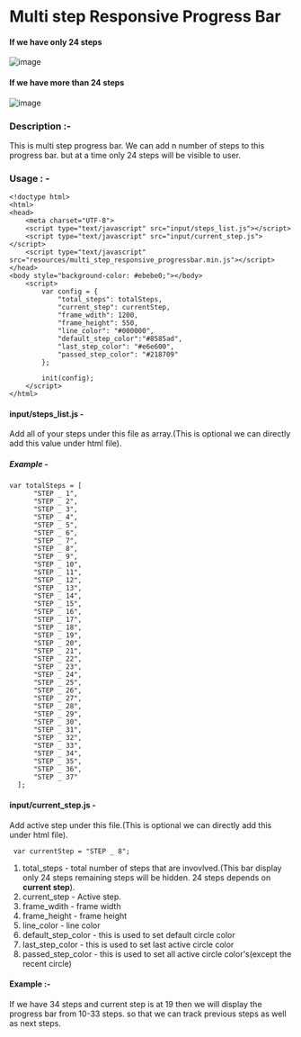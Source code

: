 # Multi step Responsive Progress Bar

#### If we have only 24 steps
![image](https://user-images.githubusercontent.com/22837040/117969489-187ea380-b345-11eb-8e75-f0f953b05fe3.png)

#### If we have more than 24 steps
![image](https://user-images.githubusercontent.com/22837040/119252026-67d79600-bbc7-11eb-88a7-96044fc9a837.png)


### Description :-
  This is multi step progress bar. We can add n number of steps to this progress bar. but at a time only 24 steps will be visible to user.
### Usage : -
  ``` 
  <!doctype html>
  <html>
  <head>
      <meta charset="UTF-8">
      <script type="text/javascript" src="input/steps_list.js"></script>
      <script type="text/javascript" src="input/current_step.js"></script>
      <script type="text/javascript" src="resources/multi_step_responsive_progressbar.min.js"></script>
  </head>
  <body style="background-color: #ebebe0;"></body>
      <script>
          var config = {
              "total_steps": totalSteps,
              "current_step": currentStep,
              "frame_wdith": 1200,
              "frame_height": 550,
              "line_color": "#000000",
              "default_step_color":"#8585ad",
              "last_step_color": "#e6e600",
              "passed_step_color": "#218709"
          };

          init(config);
      </script>
  </html>
```
#### input/steps_list.js - 
  Add all of your steps under this file as array.(This is optional we can directly add this value under html file).
  ##### Example - 
  ```
  var totalSteps = [
        "STEP _ 1",
        "STEP _ 2",
        "STEP _ 3",
        "STEP _ 4",
        "STEP _ 5",
        "STEP _ 6",
        "STEP _ 7",
        "STEP _ 8",
        "STEP _ 9",
        "STEP _ 10",
        "STEP _ 11",
        "STEP _ 12",
        "STEP _ 13",
        "STEP _ 14",
        "STEP _ 15",
        "STEP _ 16",
        "STEP _ 17",
        "STEP _ 18",
        "STEP _ 19",
        "STEP _ 20",
        "STEP _ 21",
        "STEP _ 22",
        "STEP _ 23",
        "STEP _ 24",
        "STEP _ 25",
        "STEP _ 26",
        "STEP _ 27",
        "STEP _ 28",
        "STEP _ 29",
        "STEP _ 30",
        "STEP _ 31",
        "STEP _ 32",
        "STEP _ 33",
        "STEP _ 34",
        "STEP _ 35",
        "STEP _ 36",
        "STEP _ 37"
    ];
  ```
#### input/current_step.js - 
 Add active step under this file.(This is optional we can directly add this under html file).
 ```
  var currentStep = "STEP _ 8";
 ```
 
1. total_steps - total number of steps that are invovlved.(This bar display only 24 steps remaining steps will be hidden. 24 steps depends on <b>current step</b>).
2. current_step - Active step.
3. frame_wdith - frame width
4. frame_height - frame height
5. line_color - line color
6. default_step_color - this is used to set default circle color
7. last_step_color - this is used to set last active circle color
8. passed_step_color - this is used to set all active circle color's(except the recent circle)

#### Example :- 
  If we have 34 steps and current step is at 19 then we will display the progress bar from 10-33 steps. so that we can track previous steps as well as next steps.

